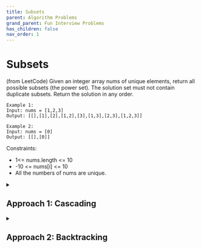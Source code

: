 ```yaml
---
title: Subsets
parent: Algorithm Problems
grand_parent: Fun Interview Problems
has_children: false
nav_order: 1
---
```


# Subsets
(from LeetCode)
Given an integer array nums of unique elements, return all possible subsets (the power set). 
The solution set must not contain duplicate subsets. Return the solution in any order.

```
Example 1:
Input: nums = [1,2,3]
Output: [[],[1],[2],[1,2],[3],[1,3],[2,3],[1,2,3]]
```
```
Example 2:
Input: nums = [0]
Output: [[],[0]]
```

Constraints:
  - 1<= nums.length <= 10
  - -10 <= nums[i] <= 10
  - All the numbers of nums are unique.



<details>
<summary>
    
## Approach 1: Cascading
</summary>
  
A straightforward way to think of this question is that we can start from an empty subset in the output list. At each step, we take a new integer into consideration and generate new subsets from the existing ones.

`For the list [1, 2, 3], we start from {[]} → {[], [1]} → {[], [1], [2], [1, 2]} → etc.`


```
  Time complexity : O(N*2^N) to generate all subsets and then copy them into an output list.
  Space complexity : O(N*2^N) This is exactly the number of solutions for subsets multiplied by the number N of elements to keep for each subset.
  For a given number, it could be present or absent (i.e. binary choice) in a subset solution. As a result, for N numbers, we would have in total 2^N choices (solutions).
```

</details>


<details>
<summary>
   
## Approach 2: Backtracking
</summary>
  
```
  Note: Backtracking is an algorithm for finding all solutions by exploring all potential candidates. If the solution candidate turns out to be not a solution (or at least not the last one), the backtracking algorithm discards it by making some changes on the previous step, i.e. backtracks and then tries again.
```
We can loop over the length of combination, rather than the candidate numbers, and generate all combinations for a given length with the help of backtracking technique.
  We define a backtrack function named `backtrack(first, curr)` which takes the index of the first element to add and a current combination as arguments.
  If the current combination is done, we add the combination to the final output.
  Otherwise, we iterate over the indexes `i` from `first` to the length of the entire sequence `n`.
  Add integer `nums[i]` into the current combination `curr`.
  Proceed to add more integers into the combination : `backtrack(i + 1, curr)`.
  Backtrack by removing `nums[i]` from `curr`.


  Code with Python:
```python
  def subsets(self, nums: List[int]) -> List[List[int]]:
        def backtrack(first = 0, curr = []):
            # if the combination is done
            if len(curr) == k:  
                output.append(curr[:])
                return
            for i in range(first, n):
                # add nums[i] into the current combination
                curr.append(nums[i])
                # use next integers to complete the combination
                backtrack(i + 1, curr)
                # backtrack
                curr.pop()
        
        output = []
        n = len(nums)
        for k in range(n + 1):
            backtrack()
        return output
  ```
  ```
  Time complexity:  O(N * 2 ^ N) to generate all subsets and then copy them into an output list.
  Space complexity: O(N). We are using O(N) space to maintain curr, and are modifying curr in-place with backtracking. Note that for space complexity analysis, we do not count space that is only used for the purpose of returning output, so the output array is ignored.
  ```
